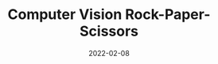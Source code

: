 ---
layout: page
title: Computer Vision Rock-Paper-Scissors
description: Play against a computer, using a Webcam
highlights:
img:
redirect: https://github.com/SK1Y101/Computer-Vision-Rock-Paper-Scissors
category: fun
date: "2022-02-08"
endDate: "2022-02-10"
---